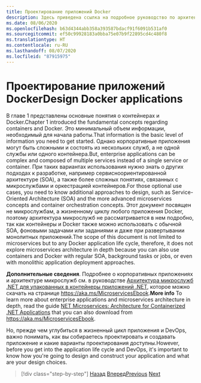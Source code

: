 ```yaml
---
title: Проектирование приложений Docker
description: Здесь приведена ссылка на подробное руководство по архитектуре микрослужб, так как эта тема не описана в данном руководстве подробно.
ms.date: 08/06/2020
ms.openlocfilehash: b63d4344abb358a393587bdacf91f6091b531af0
ms.sourcegitcommit: ef50c99928183a0bba75e07b9f22895cd4c480f8
ms.translationtype: HT
ms.contentlocale: ru-RU
ms.lasthandoff: 08/07/2020
ms.locfileid: "87915975"
---
```

# <a name="design-docker-applications"></a><span data-ttu-id="c9f09-103">Проектирование приложений Docker</span><span class="sxs-lookup"><span data-stu-id="c9f09-103">Design Docker applications</span></span>

<span data-ttu-id="c9f09-104">В главе 1 представлены основные понятия о контейнерах и Docker.</span><span class="sxs-lookup"><span data-stu-id="c9f09-104">Chapter 1 introduced the fundamental concepts regarding containers and Docker.</span></span> <span data-ttu-id="c9f09-105">Это минимальный объем информации, необходимый для начала работы.</span><span class="sxs-lookup"><span data-stu-id="c9f09-105">That information is the basic level of information you need to get started.</span></span> <span data-ttu-id="c9f09-106">Однако корпоративные приложения могут быть сложными и состоять из нескольких служб, а не одной службы или одного контейнера.</span><span class="sxs-lookup"><span data-stu-id="c9f09-106">But, enterprise applications can be complex and composed of multiple services instead of a single service or container.</span></span> <span data-ttu-id="c9f09-107">При таких вариантах использования нужно знать о других подходах к разработке, например сервисноориентированной архитектуре (SOA), а также более сложных понятиях, связанных с микрослужбами и оркестрацией контейнеров.</span><span class="sxs-lookup"><span data-stu-id="c9f09-107">For those optional use cases, you need to know additional approaches to design, such as Service-Oriented Architecture (SOA) and the more advanced microservices concepts and container orchestration concepts.</span></span> <span data-ttu-id="c9f09-108">Этот документ посвящен не микрослужбам, а жизненному циклу любого приложения Docker, поэтому архитектура микрослужб не рассматривается в нем подробно, так как контейнеры и Docker также можно использовать с обычной SOA, фоновыми задачами или заданиями и даже при развертывании монолитных приложений.</span><span class="sxs-lookup"><span data-stu-id="c9f09-108">The scope of this document is not limited to microservices but to any Docker application life cycle, therefore, it does not explore microservices architecture in depth because you can also use containers and Docker with regular SOA, background tasks or jobs, or even with monolithic application deployment approaches.</span></span>

<span data-ttu-id="c9f09-109">**Дополнительные сведения**. Подробнее о корпоративных приложениях и архитектуре микрослужб см. в руководстве [Архитектура микрослужб .NET для упакованных в контейнеры приложений .NET](../../microservices/index.md), которое можно скачать на странице <https://aka.ms/MicroservicesEbook>.</span><span class="sxs-lookup"><span data-stu-id="c9f09-109">**More info** To learn more about enterprise applications and microservices architecture in depth, read the guide [NET Microservices: Architecture for Containerized .NET Applications](../../microservices/index.md) that you can also download from <https://aka.ms/MicroservicesEbook>.</span></span>

<span data-ttu-id="c9f09-110">Но, прежде чем углубиться в жизненный цикл приложения и DevOps, важно понимать, как вы собираетесь проектировать и создавать приложение и какие варианты проектирования доступны.</span><span class="sxs-lookup"><span data-stu-id="c9f09-110">However, before you get into the application life cycle and DevOps, it's important to know how you're going to design and construct your application and what are your design choices.</span></span>

>[!div class="step-by-step"]
><span data-ttu-id="c9f09-111">[Назад](index.md)
>[Вперед](common-container-design-principles.md)</span><span class="sxs-lookup"><span data-stu-id="c9f09-111">[Previous](index.md)
[Next](common-container-design-principles.md)</span></span>
